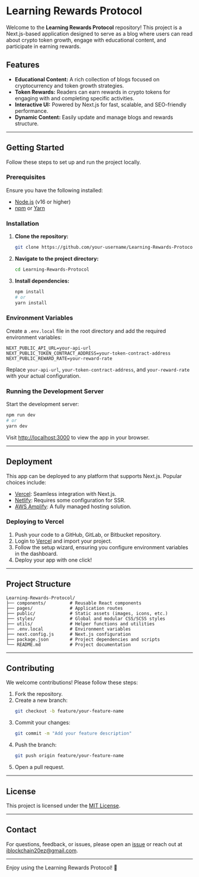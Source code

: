 # Learning Rewards Protocol

Welcome to the **Learning Rewards Protocol** repository! This project is a Next.js-based application designed to serve as a blog where users can read about crypto token growth, engage with educational content, and participate in earning rewards.

## Features

- **Educational Content:** A rich collection of blogs focused on cryptocurrency and token growth strategies.
- **Token Rewards:** Readers can earn rewards in crypto tokens for engaging with and completing specific activities.
- **Interactive UI:** Powered by Next.js for fast, scalable, and SEO-friendly performance.
- **Dynamic Content:** Easily update and manage blogs and rewards structure.

---

## Getting Started

Follow these steps to set up and run the project locally.

### Prerequisites

Ensure you have the following installed:

- [Node.js](https://nodejs.org/) (v16 or higher)
- [npm](https://www.npmjs.com/) or [Yarn](https://yarnpkg.com/)

### Installation

1. **Clone the repository:**
   ```bash
   git clone https://github.com/your-username/Learning-Rewards-Protocol.git
   ```

2. **Navigate to the project directory:**
   ```bash
   cd Learning-Rewards-Protocol
   ```

3. **Install dependencies:**
   ```bash
   npm install
   # or
   yarn install
   ```

### Environment Variables

Create a `.env.local` file in the root directory and add the required environment variables:

```env
NEXT_PUBLIC_API_URL=your-api-url
NEXT_PUBLIC_TOKEN_CONTRACT_ADDRESS=your-token-contract-address
NEXT_PUBLIC_REWARD_RATE=your-reward-rate
```

Replace `your-api-url`, `your-token-contract-address`, and `your-reward-rate` with your actual configuration.

### Running the Development Server

Start the development server:

```bash
npm run dev
# or
yarn dev
```

Visit [http://localhost:3000](http://localhost:3000) to view the app in your browser.

---

## Deployment

This app can be deployed to any platform that supports Next.js. Popular choices include:

- [Vercel](https://vercel.com/): Seamless integration with Next.js.
- [Netlify](https://www.netlify.com/): Requires some configuration for SSR.
- [AWS Amplify](https://aws.amazon.com/amplify/): A fully managed hosting solution.

### Deploying to Vercel

1. Push your code to a GitHub, GitLab, or Bitbucket repository.
2. Login to [Vercel](https://vercel.com/) and import your project.
3. Follow the setup wizard, ensuring you configure environment variables in the dashboard.
4. Deploy your app with one click!

---

## Project Structure

```plaintext
Learning-Rewards-Protocol/
├── components/         # Reusable React components
├── pages/              # Application routes
├── public/             # Static assets (images, icons, etc.)
├── styles/             # Global and modular CSS/SCSS styles
├── utils/              # Helper functions and utilities
├── .env.local          # Environment variables
├── next.config.js      # Next.js configuration
├── package.json        # Project dependencies and scripts
└── README.md           # Project documentation
```

---

## Contributing

We welcome contributions! Please follow these steps:

1. Fork the repository.
2. Create a new branch:
   ```bash
   git checkout -b feature/your-feature-name
   ```
3. Commit your changes:
   ```bash
   git commit -m "Add your feature description"
   ```
4. Push the branch:
   ```bash
   git push origin feature/your-feature-name
   ```
5. Open a pull request.

---

## License

This project is licensed under the [MIT License](LICENSE).

---

## Contact

For questions, feedback, or issues, please open an [issue](https://github.com/your-username/Learning-Rewards-Protocol/issues) or reach out at iblockchain20ez@gmail.com.

---

Enjoy using the Learning Rewards Protocol! 🚀
